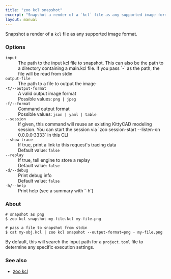 ```yaml
---
title: "zoo kcl snapshot"
excerpt: "Snapshot a render of a `kcl` file as any supported image format."
layout: manual
---
```


Snapshot a render of a `kcl` file as any supported image format.

### Options

<dl class="flags">
   <dt><code>input</code></dt>
   <dd>The path to the input kcl file to snapshot. This can also be the path to a directory containing a main.kcl file. If you pass `-` as the path, the file will be read from stdin</dd>

   <dt><code>output-file</code></dt>
   <dd>The path to a file to output the image</dd>

   <dt><code>-t/--output-format</code></dt>
   <dd>A valid output image format<br/>Possible values: <code>png | jpeg</code></dd>

   <dt><code>-f/--format</code></dt>
   <dd>Command output format<br/>Possible values: <code>json | yaml | table</code></dd>

   <dt><code>--session</code></dt>
   <dd>If given, this command will reuse an existing KittyCAD modeling session. You can start the session via `zoo session-start --listen-on 0.0.0.0:3333` in this CLI</dd>

   <dt><code>--show-trace</code></dt>
   <dd>If true, print a link to this request's tracing data<br/>Default value: <code>false</code></dd>

   <dt><code>--replay</code></dt>
   <dd>If true, tell engine to store a replay<br/>Default value: <code>false</code></dd>

   <dt><code>-d/--debug</code></dt>
   <dd>Print debug info<br/>Default value: <code>false</code></dd>

   <dt><code>-h/--help</code></dt>
   <dd>Print help (see a summary with '-h')</dd>
</dl>


### About

```
# snapshot as png
$ zoo kcl snapshot my-file.kcl my-file.png

# pass a file to snapshot from stdin
$ cat my-obj.kcl | zoo kcl snapshot --output-format=png - my-file.png
```

By default, this will search the input path for a `project.toml` file to determine any specific execution settings.

### See also

* [zoo kcl](./zoo_kcl)